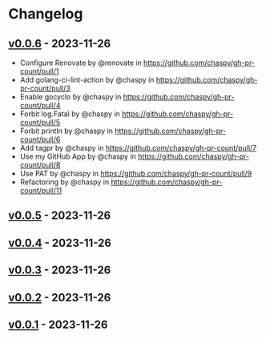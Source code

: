 # Changelog

## [v0.0.6](https://github.com/chaspy/gh-pr-count/compare/v0.0.5...v0.0.6) - 2023-11-26
- Configure Renovate by @renovate in https://github.com/chaspy/gh-pr-count/pull/1
- Add golang-ci-lint-action by @chaspy in https://github.com/chaspy/gh-pr-count/pull/3
- Enable gocyclo by @chaspy in https://github.com/chaspy/gh-pr-count/pull/4
- Forbit log.Fatal by @chaspy in https://github.com/chaspy/gh-pr-count/pull/5
- Forbit println by @chaspy in https://github.com/chaspy/gh-pr-count/pull/6
- Add tagpr by @chaspy in https://github.com/chaspy/gh-pr-count/pull/7
- Use my GitHub App by @chaspy in https://github.com/chaspy/gh-pr-count/pull/8
- Use PAT by @chaspy in https://github.com/chaspy/gh-pr-count/pull/9
- Refactoring by @chaspy in https://github.com/chaspy/gh-pr-count/pull/11

## [v0.0.5](https://github.com/chaspy/gh-pr-count/compare/v0.0.4...v0.0.5) - 2023-11-26

## [v0.0.4](https://github.com/chaspy/gh-pr-count/compare/v0.0.3...v0.0.4) - 2023-11-26

## [v0.0.3](https://github.com/chaspy/gh-pr-count/compare/v0.0.2...v0.0.3) - 2023-11-26

## [v0.0.2](https://github.com/chaspy/gh-pr-count/compare/v0.0.1...v0.0.2) - 2023-11-26

## [v0.0.1](https://github.com/chaspy/gh-pr-count/commits/v0.0.1) - 2023-11-26
